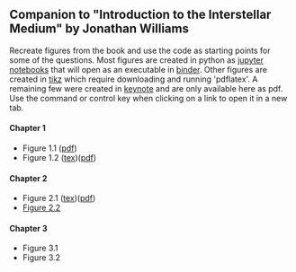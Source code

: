 ## Companion to "Introduction to the Interstellar Medium" by Jonathan Williams

Recreate figures from the book and use the code as starting points for some of the questions.
Most figures are created in python as [jupyter notebooks](https://jupyter.org/) that will open as an executable in [binder](https://mybinder.org/).
Other figures are created in [tikz](https://www.overleaf.com/learn/latex/TikZ_package) which require downloading and running 'pdflatex'.
A remaining few were created in [keynote](https://www.apple.com/keynote/) and are only available here as pdf.
Use the command or control key when clicking on a link to open it in a new tab.

#### Chapter 1
* Figure 1.1 ([pdf](introduction/allsky.pdf))
* Figure 1.2 ([tex](introduction/collision_time.tex))([pdf](introduction/collision_time.pdf))

#### Chapter 2
* Figure 2.1 ([tex](observations/radiation_schematic.tex))([pdf](observations/radiation_schematic.pdf))
* [Figure 2.2](https://mybinder.org/v2/gh/interstellarmedium/interstellarmedium.github.io/master?filepath=observations/atmospheric_absorption.ipynb)

#### Chapter 3
* Figure 3.1
* Figure 3.2

